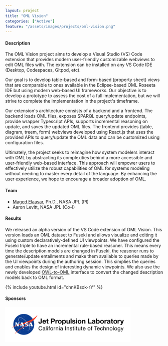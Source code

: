 ```yaml
---
layout: project
title: "OML Vision"
categories: ["Active"]
feature: "/assets/images/projects/oml-vision.png"
---
```


#### Description

The OML Vision project aims to develop a Visual Studio (VS) Code extension that provides modern user-friendly customizable webviews to edit OML files with. The extension can be installed on any VS Code IDE (Desktop, Codespaces, Gitpod, etc).

Our goal is to develop table-based and form-based (property sheet) views that are comparable to ones available in the Eclipse-based OML Roseeta IDE but using modern web-based UI frameworks. Our objective is to develop a prototype to assess the cost of a full implementation, but we will strive to complete the implementation in the project's timeframe.

Our extension's architecture consists of a backend and a frontend. The backend loads OML files, exposes SPARQL query/update endpoints, provide wrapper Typescript APIs, supports incremental reasoning on update, and saves the updated OML files. The frontend provides (table, diagram, treem, form) webviews developed using React.js that uses the provided APIs to query/update the OML data and can be customized using configuration files.

Ultimately, the project seeks to reimagine how system modelers interact with OML by abstracting its complexities behind a more accessible and user-friendly web-based interface.  This approach will empower users to effectively utilize the robust capabilities of OML for systems modeling without needing to master every detail of the language. By enhancing the user experience, we hope to encourage a broader adoption of OML.

#### Team

- [Maged Elaasar](/maged-elaasar.html), Ph.D., NASA JPL (PI)
- Aaron Levitt, NASA JPL (Co-I)

#### Results

We released an alpha version of the VS Code extension of OML Vision. This version loads an OML dataset to Fuseki and allows visualize and editing it using custom declaratively-defined UI viewpoints. We have configured the Fuseki triple to have an incremental rule-based reasoner. This means every time the description models are changed in Fuseki, the reasoner runs to generate/update entailments and make them available to queries made by the UI viewpoints during the authoring session. This simplies the queries and enables the design of interesting dynamic viewpoints. We also use the newly developed [OWL-to-OML](/projects/2024-03-29-OWL-to-OML) interface to convert the changed description models back to OML format.

{% include youtube.html id="chnKBsok-rY" %}

#### Sponsors

[<img width="400" src="/assets/images/jpl-logo.png"/>](https://www.jpl.nasa.gov/)